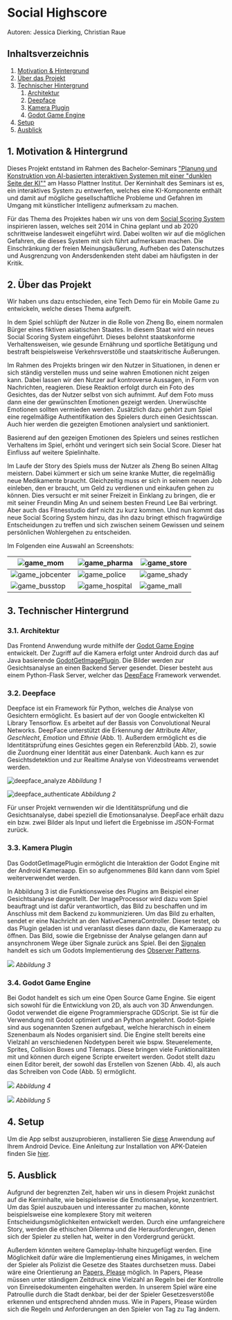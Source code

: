 # Social Highscore

Autoren: Jessica Dierking, Christian Raue

## Inhaltsverzeichnis
1. [Motivation & Hintergrund](#motivation)
2. [Über das Projekt](#about)
3. [Technischer Hintergrund](#tech)
    1. [Architektur](#architecture)
    2. [Deepface](#deepface)
    3. [Kamera Plugin](#camplugin)
    4. [Godot Game Engine](#godot)
4. [Setup](#setup)
5. [Ausblick](#outlook)

## 1. Motivation & Hintergrund <a name="motivation"></a>
Dieses Projekt entstand im Rahmen des Bachelor-Seminars ["Planung und Konstruktion von AI-basierten interaktiven Systemen mit einer "dunklen Seite der KI""](https://hpi.de/studium/im-studium/lehrveranstaltungen/it-systems-engineering-ma/lehrveranstaltung/wise-21-22-3367-alt-dark-mirror-ai-and-society-neuplanung-und-konstruktion-von-ai_basierten-interaktiven-systemen-mit-einer-dunklen-seite-der-ki.html) am Hasso Plattner Institut. Der Kerninhalt des Seminars ist es, ein interaktives System zu entwerfen, welches eine KI-Komponente enthält und damit auf mögliche gesellschaftliche Probleme und Gefahren im Umgang mit künstlicher Intelligenz aufmerksam zu machen.

Für das Thema des Projektes haben wir uns von dem [Social Scoring System](https://www.ionos.de/digitalguide/online-marketing/web-analyse/was-ist-das-social-credit-system/) inspirieren lassen, welches seit 2014 in China geplant und ab 2020 schrittweise landesweit eingeführt wird. Dabei wollten wir auf die möglichen Gefahren, die dieses System mit sich führt aufmerksam machen. Die Einschränkung der freien Meinungsäußerung, Aufheben des Datenschutzes und Ausgrenzung von Andersdenkenden steht dabei am häufigsten in der Kritik.


## 2. Über das Projekt <a name="about"></a>
Wir haben uns dazu entschieden, eine Tech Demo für ein Mobile Game zu entwickeln, welche dieses Thema aufgreift. 

In dem Spiel schlüpft der Nutzer in die Rolle von Zheng Bo, einem normalen Bürger eines fiktiven asiatischen Staates. In diesem Staat wird ein neues Social Scoring System eingeführt. Dieses belohnt staatskonforme Verhaltensweisen, wie gesunde Ernährung und sportliche Betätigung und bestraft beispielsweise Verkehrsverstöße und staatskritische Äußerungen. 

Im Rahmen des Projekts bringen wir den Nutzer in Situationen, in denen er sich ständig verstellen muss und seine wahren Emotionen nicht zeigen kann. Dabei lassen wir den Nutzer auf kontroverse Aussagen, in Form von Nachrichten, reagieren. Diese Reaktion erfolgt durch ein Foto des Gesichtes, das der Nutzer selbst von sich aufnimmt. Auf dem Foto muss dann eine der gewünschten Emotionen gezeigt werden. Unerwüschte Emotionen sollten vermieden werden.
Zusätzlich dazu gehört zum Spiel eine regelmäßige Authentifikation des Spielers durch einen Gesichtsscan. Auch hier werden die gezeigten Emotionen analysiert und sanktioniert.

Basierend auf den gezeigen Emotionen des Spielers und seines restlichen Verhaltens im Spiel, erhöht und veringert sich sein Social Score. Dieser hat Einfluss auf weitere Spielinhalte.

Im Laufe der Story des Spiels muss der Nutzer als Zheng Bo seinen Alltag meistern. Dabei kümmert er sich um seine kranke Mutter, die regelmäßig neue Medikamente braucht. Gleichzeitig muss er sich in seinem neuen Job einleben, den er braucht, um Geld zu verdienen und einkaufen gehen zu können. Dies versucht er mit seiner Freizeit in Einklang zu bringen, die er mit seiner Freundin Ming An und seinem besten Freund Lee Bai verbringt. Aber auch das Fitnesstudio darf nicht zu kurz kommen. Und nun kommt das neue Social Scoring System hinzu, das ihn dazu bringt ethisch fragwürdige Entscheidungen zu treffen und sich zwischen seinem Gewissen und seinem persönlichen Wohlergehen zu entscheiden. 

Im Folgenden eine Auswahl an Screenshots:

| ![game_mom](https://user-images.githubusercontent.com/62649536/159738731-a1e4fe4e-c3b5-4281-b214-46540b7ce953.png)       | ![game_pharma](https://user-images.githubusercontent.com/62649536/159738733-b22bc8f5-ead9-4b2e-a7bf-b7b88cc60f00.png)   | ![game_store](https://user-images.githubusercontent.com/62649536/159738739-0f90f565-ad82-4b3d-9feb-05188e999ac4.png) |
|--------------------------------------------------------------------------------------------------------------------------|-------------------------------------------------------------------------------------------------------------------------|----------------------------------------------------------------------------------------------------------------------|
| ![game_jobcenter](https://user-images.githubusercontent.com/62649536/159738726-c5e5da29-1361-4108-b162-76790a992458.png) | ![game_police](https://user-images.githubusercontent.com/62649536/159738734-91aaff67-0e7f-4b3e-8106-8e2c7e86fe23.png)   | ![game_shady](https://user-images.githubusercontent.com/62649536/159738736-1e9300e1-b62f-4595-ac23-2b5a7a4f7e87.png) |
| ![game_busstop](https://user-images.githubusercontent.com/62649536/159738717-61f3da3b-8221-4db3-9a23-1e949c1e4d42.png)   | ![game_hospital](https://user-images.githubusercontent.com/62649536/159738721-dd47f0ad-9453-481d-96ac-7e8a1cddabfd.png) | ![game_mall](https://user-images.githubusercontent.com/62649536/159738729-4d64cfc4-c2a4-4e41-897b-7264f17a6e76.png)  |

## 3. Technischer Hintergrund <a name="tech"></a>

### 3.1. Architektur <a name="architecture"></a>
Das Frontend Anwendung wurde mithilfe der [Godot Game Engine](https://godotengine.org/) entwickelt. Der Zugriff auf die Kamera erfolgt unter Android durch das auf Java basierende [GodotGetImagePlugin](https://github.com/Lamelynx/GodotGetImagePlugin-Android). Die Bilder werden zur Gesichtsanalyse an einen Backend Server gesendet. Dieser besteht aus einem Python-Flask Server, welcher das [DeepFace](https://github.com/serengil/deepface) Framework verwendet.

### 3.2. Deepface <a name="deepface"></a>
Deepface ist ein Framework für Python, welches die Analyse von Gesichtern ermöglicht. Es basiert auf der von Google entwickelten KI Library Tensorflow. Es arbeitet auf der Bassis von Convolutional Neural Networks. 
DeepFace unterstützt die Erkennung der Attribute _Alter_, _Geschlecht_, _Emotion_ und _Ethnie_ (Abb. 1). Außerdem ermöglicht es die Identitätsprüfung eines Gesichtes gegen ein Referenzbild (Abb. 2), sowie die Zuordnung einer Identität aus einer Datenbank. Auch kann es zur Gesichtsdetektion und zur Realtime Analyse von Videostreams verwendet werden.

![deepface_analyze](https://raw.githubusercontent.com/serengil/deepface/master/icon/stock-2.jpg)
_Abbildung 1_

![deepface_authenticate](https://raw.githubusercontent.com/serengil/deepface/master/icon/stock-1.jpg)
_Abbildung 2_

Für unser Projekt vernwenden wir die Identitätsprüfung und die Gesichtsanalyse, dabei speziell die Emotionsanalyse. DeepFace erhält dazu ein bzw. zwei Bilder als Input und liefert die Ergebnisse im JSON-Format zurück.

### 3.3. Kamera Plugin <a name="camplugin"></a>
Das GodotGetImagePlugin ermöglicht die Interaktion der Godot Engine mit der Android Kameraapp. Ein so aufgenommenes Bild kann dann vom Spiel weiterverwendet werden.

In Abbildung 3 ist die Funktionsweise des Plugins am Beispiel einer Gesichtsanalyse dargestellt. Der ImageProcessor wird dazu vom Spiel beauftragt und ist dafür verantwortlich, das Bild zu beschaffen und im Anschluss mit dem Backend zu kommunizieren. Um das Bild zu erhalten, sendet er eine Nachricht an den NativeCameraController. Dieser testet, ob das Plugin geladen ist und veranlasst dieses dann dazu, die Kameraapp zu öffnen. Das Bild, sowie die Ergebnisse der Analyse gelangen dann auf ansynchronem Wege über Signale zurück ans Spiel. Bei den [Signalen](https://docs.godotengine.org/en/stable/getting_started/step_by_step/signals.html) handelt es sich um Godots Implementierung des [Observer Patterns](https://refactoring.guru/design-patterns/observer).

![](UML_Camera.png)
_Abbildung 3_

### 3.4. Godot Game Engine <a name="godot"></a>

Bei Godot handelt es sich um eine Open Source Game Engine. Sie eigent sich sowohl für die Entwicklung von 2D, als auch von 3D Anwendungen. Godot verwendet die eigene Programmiersprache GDScript. Sie ist für die Verwendung mit Godot optimiert und an Python angelehnt. Godot-Spiele sind aus sogenannten Szenen aufgebaut, welche hierarchisch in einem Szenenbaum als Nodes organisiert sind. Die Engine stellt bereits eine Vielzahl an verschiedenen Nodetypen bereit wie bspw. Steuerelemente, Sprites, Collision Boxes und Tilemaps. Diese bringen viele Funktionalitäten mit und können durch eigene Scripte erweitert werden. Godot stellt dazu einen Editor bereit, der sowohl das Erstellen von Szenen (Abb. 4), als auch das Schreiben von Code (Abb. 5) ermöglicht.

![](godot_szene.png)
_Abbildung 4_

![](godot_code.png)
_Abbildung 5_

## 4. Setup <a name="setup"></a>
Um die App selbst auszuprobieren, installieren Sie [diese](https://github.com/CR1337/Social-Highscore-Frontend/raw/release/SocialHighscoreFrontend.apk) Anwendung auf Ihrem Android Device. Eine Anleitung zur Installation von APK-Dateien finden Sie [hier](https://android.imyfone.com/android-issues/how-to-install-apk-file-on-android/).


## 5. Ausblick <a name="outlook"></a>
Aufgrund der begrenzten Zeit, haben wir uns in diesem Projekt zunächst auf die Kerninhalte, wie beispielsweise die Emotionsanalyse, konzentriert. Um das Spiel auszubauen und interessanter zu machen, könnte beispielsweise eine komplexere Story mit weiteren Entscheidungsmöglichkeiten entwickelt werden. Durch eine umfangreichere Story, werden die ethischen Dilemma und die Herausforderungen, denen sich der Spieler zu stellen hat, weiter in den Vordergrund gerückt. 

Außerdem könnten weitere Gameplay-Inhalte hinzugefügt werden. Eine Möglichkeit dafür wäre die Implementierung eines Minigames, in welchem der Spieler als Polizist die Gesetze des Staates durchsetzen muss. Dabei wäre eine Orientierung an [Papers, Please](https://store.steampowered.com/app/239030/Papers_Please/) möglich. In Papers, Please müssen unter ständigem Zeitdruck eine Vielzahl an Regeln bei der Kontrolle von Einreisedokumenten eingehalten werden. In unserem Spiel wäre eine Patroullie durch die Stadt denkbar, bei der der Spieler Gesetzesverstöße erkennen und entsprechend ahnden muss. Wie in Papers, Please würden sich die Regeln und Anforderungen an den Spieler von Tag zu Tag ändern.
